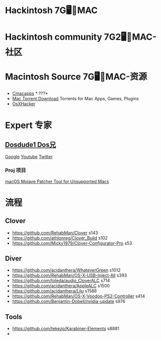 # Hackintosh 7G🖥️🍏MAC

# Hackintosh community 7G2🖥️🍏MAC-社区


# Macintosh Source 7G🖥️🍏MAC-资源
- [Cmacapps](https://cmacapps.com/) * ???*
- [Mac Torrent Download](https://mac-torrent-download.net/) Torrents for Mac Apps, Games, Plugins
- [OsXHacker](https://osxhackers.net/)

# Expert 专家

## [Dosdude1 Dos兄](http://dosdude1.com/)

[Google](https://www.google.com/search?q=DOSDUDE1&rlz=1C1CHWL_enHK844HK844&oq=DOSDUDE1&aqs=chrome..69i64j0l5.4657j0j9&sourceid=chrome&ie=UTF-8)
[Youtube](https://www.youtube.com/user/dosdude1)
[Twitter](https://twitter.com/dosdude1?lang=en)

### Proj 项目

[macOS Mojave Patcher Tool for Unsupported Macs](http://dosdude1.com/mojave/)

# 流程

## Clover
- https://github.com/RehabMan/Clover s143
- https://github.com/athlonreg/Clover_Build s102
- https://github.com/Micky1979/Clover-Configurator-Pro s53

## Diver
- https://github.com/acidanthera/WhateverGreen s1012
- https://github.com/RehabMan/OS-X-USB-Inject-All s393
- https://github.com/toleda/audio_CloverALC s714
- https://github.com/acidanthera/AppleALC s1500
- https://github.com/acidanthera/Lilu s1588
- https://github.com/RehabMan/OS-X-Voodoo-PS2-Controller s414
- https://github.com/Benjamin-Dobell/nvidia-update s976

## Tools
- https://github.com/tekezo/Karabiner-Elements s8881
- 
